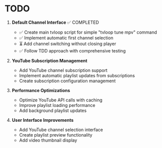 # TODO

1. **Default Channel Interface** ✅ COMPLETED
   - ✅ Create main tvloop script for simple "tvloop tune mpv" command
   - ✅ Implement automatic first channel selection
   - ⏳ Add channel switching without closing player
   - ✅ Follow TDD approach with comprehensive testing

2. **YouTube Subscription Management**
   - Add YouTube channel subscription support
   - Implement automatic playlist updates from subscriptions
   - Create subscription configuration management

3. **Performance Optimizations**
   - Optimize YouTube API calls with caching
   - Improve playlist loading performance
   - Add background playlist updates

4. **User Interface Improvements**
   - Add YouTube channel selection interface
   - Create playlist preview functionality
   - Add video thumbnail display
